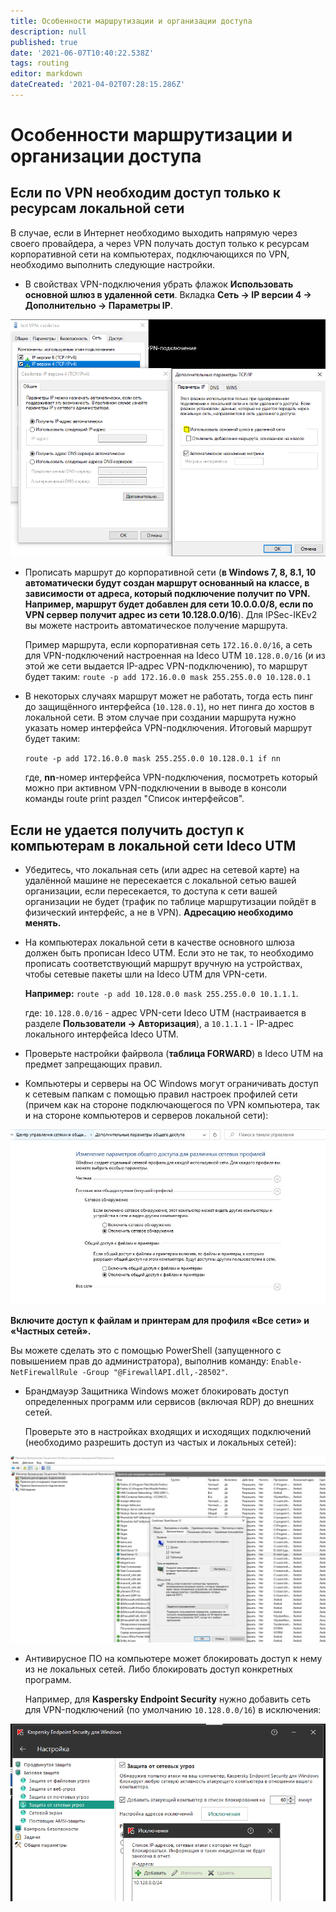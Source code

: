 ```yaml
---
title: Особенности маршрутизации и организации доступа
description: null
published: true
date: '2021-06-07T10:40:22.538Z'
tags: routing
editor: markdown
dateCreated: '2021-04-02T07:28:15.286Z'
---
```


# Особенности маршрутизации и организации доступа

## Если по VPN необходим доступ только к ресурсам локальной сети

В случае, если в Интернет необходимо выходить напрямую через своего провайдера, а через VPN получать доступ только к ресурсам корпоративной сети на компьютерах, подключающихся по VPN, необходимо выполнить следующие настройки.

* В свойствах VPN-подключения убрать флажок **Использовать основной шлюз в удаленной сети**. Вкладка **Сеть -&gt; IP версии 4 -&gt; Дополнительно -&gt; Параметры IP**.

![](../../../../.gitbook/assets/6586926%20%281%29%20%282%29%20%282%29%20%282%29%20%282%29%20%282%29%20%282%29%20%282%29%20%283%29%20%283%29%20%283%29%20%283%29.png)

* Прописать маршрут до корпоративной сети \(**в Windows 7, 8, 8.1, 10 автоматически будут создан маршрут основанный на классе, в зависимости от адреса, который подключение получит по VPN. Например, маршрут будет добавлен для сети 10.0.0.0/8, если по VPN сервер получит адрес из сети 10.128.0.0/16**\). Для IPSec-IKEv2 вы можете настроить автоматическое получение маршрута.

  Пример маршрута, если корпоративная сеть `172.16.0.0/16`, а сеть для VPN-подключений настроенная на Ideco UTM `10.128.0.0/16` \(и из этой же сети выдается IP-адрес VPN-подключению\), то маршрут будет таким: `route -p add 172.16.0.0 mask 255.255.0.0 10.128.0.1`

* В некоторых случаях маршрут может не работать, тогда есть пинг до защищённого интерфейса \(`10.128.0.1`\), но нет пинга до хостов в локальной сети. В этом случае при создании маршрута нужно указать номер интерфейса VPN-подключения. Итоговый маршрут будет таким:

  `route -p add 172.16.0.0 mask 255.255.0.0 10.128.0.1 if nn`

  где, **nn**-номер интерфейса VPN-подключения, посмотреть который можно при активном VPN-подключении в выводе в консоли команды route print раздел "Список интерфейсов".

## Если не удается получить доступ к компьютерам в локальной сети Ideco UTM

* Убедитесь, что локальная сеть \(или адрес на сетевой карте\) на удалённой машине не пересекается с локальной сетью вашей организации, если пересекается, то доступа к сети вашей организации не будет \(трафик по таблице маршрутизации пойдёт в физический интерфейс, а не в VPN\). **Адресацию необходимо менять.**
* На компьютерах локальной сети в качестве основного шлюза должен быть прописан Ideco UTM. Если это не так, то необходимо прописать соответствующий маршрут вручную на устройствах, чтобы сетевые пакеты шли на Ideco UTM для VPN-сети.

  **Например:** `route -p add 10.128.0.0 mask 255.255.0.0 10.1.1.1`.

  где: `10.128.0.0/16` - адрес VPN-сети Ideco UTM \(настраивается в разделе **Пользователи -&gt; Авторизация**\), а `10.1.1.1` - IP-адрес локального интерфейса Ideco UTM.

* Проверьте настройки файрвола \(**таблица FORWARD**\) в Ideco UTM на предмет запрещающих правил.
* Компьютеры и серверы на ОС Windows могут ограничивать доступ к сетевым папкам с помощью правил настроек профилей сети \(причем как на стороне подключающегося по VPN компьютера, так и на стороне компьютеров и серверов локальной сети\):

![](../../../../.gitbook/assets/снимок%20%281%29%20%282%29.jpeg)

**Включите доступ к файлам и принтерам для профиля «Все сети» и «Частных сетей».**

Вы можете сделать это с помощью PowerShell \(запущенного с повышением прав до администратора\), выполнив команду: `Enable-NetFirewallRule -Group "@FirewallAPI.dll,-28502"`.

* Брандмауэр Защитника Windows может блокировать доступ определенных программ или сервисов \(включая RDP\) до внешних сетей.

  Проверьте это в настройках входящих и исходящих подключений \(необходимо разрешить доступ из частых и локальных сетей\):

![](../../../../.gitbook/assets/защитник%20%283%29.jpeg)

* Антивирусное ПО на компьютере может блокировать доступ к нему из не локальных сетей. Либо блокировать доступ конкретных программ.

  Например, для **Kaspersky Endpoint Security** нужно добавить сеть для VPN-подключений \(по умолчанию `10.128.0.0/16`\) в исключения:

![](../../../../.gitbook/assets/16842796.jpg)

